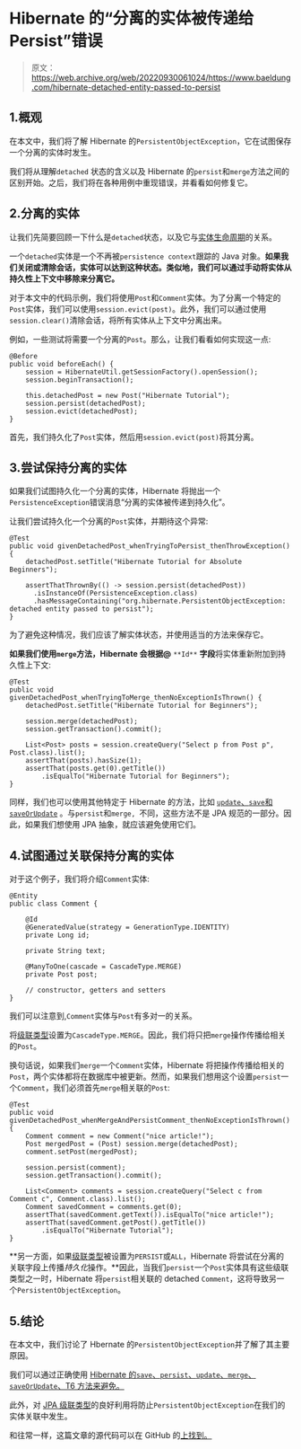 # Hibernate 的“分离的实体被传递给 Persist”错误

> 原文：<https://web.archive.org/web/20220930061024/https://www.baeldung.com/hibernate-detached-entity-passed-to-persist>

## 1.概观

在本文中，我们将了解 Hibernate 的`PersistentObjectException`，它在试图保存一个分离的实体时发生。

我们将从理解`detached` 状态的含义以及 Hibernate 的`persist`和`merge`方法之间的区别开始。之后，我们将在各种用例中重现错误，并看看如何修复它。

## 2.分离的实体

让我们先简要回顾一下什么是`detached`状态，以及它与[实体生命周期](/web/20220810173509/https://www.baeldung.com/hibernate-entity-lifecycle)的关系。

一个`detached`实体是一个不再被`persistence context`跟踪的 Java 对象。**如果我们关闭或清除会话，实体可以达到这种状态。类似地，我们可以通过手动将实体从持久性上下文中移除来分离它。**

对于本文中的代码示例，我们将使用`Post`和`Comment`实体。为了分离一个特定的`Post`实体，我们可以使用`session.evict(post)`。此外，我们可以通过使用`session.clear()`清除会话，将所有实体从上下文中分离出来。

例如，一些测试将需要一个分离的`Post`。那么，让我们看看如何实现这一点:

```
@Before
public void beforeEach() {
    session = HibernateUtil.getSessionFactory().openSession();
    session.beginTransaction();

    this.detachedPost = new Post("Hibernate Tutorial");
    session.persist(detachedPost);
    session.evict(detachedPost);
}
```

首先，我们持久化了`Post`实体，然后用`session.evict(post)`将其分离。

## 3.尝试保持分离的实体

如果我们试图持久化一个分离的实体，Hibernate 将抛出一个`PersistenceException`错误消息“分离的实体被传递到持久化”。

让我们尝试持久化一个分离的`Post`实体，并期待这个异常:

```
@Test
public void givenDetachedPost_whenTryingToPersist_thenThrowException() {
    detachedPost.setTitle("Hibernate Tutorial for Absolute Beginners");

    assertThatThrownBy(() -> session.persist(detachedPost))
      .isInstanceOf(PersistenceException.class)
      .hasMessageContaining("org.hibernate.PersistentObjectException: detached entity passed to persist");
}
```

为了避免这种情况，我们应该了解实体状态，并使用适当的方法来保存它。

**如果我们使用`merge`方法，Hibernate 会根据@** `**Id**` **字段**将实体重新附加到持久性上下文:

```
@Test
public void givenDetachedPost_whenTryingToMerge_thenNoExceptionIsThrown() {
    detachedPost.setTitle("Hibernate Tutorial for Beginners");

    session.merge(detachedPost);
    session.getTransaction().commit();

    List<Post> posts = session.createQuery("Select p from Post p", Post.class).list();
    assertThat(posts).hasSize(1);
    assertThat(posts.get(0).getTitle())
        .isEqualTo("Hibernate Tutorial for Beginners");
}
```

同样，我们也可以使用其他特定于 Hibernate 的方法，比如 [`update`、`save`和`saveOrUpdate`](/web/20220810173509/https://www.baeldung.com/hibernate-save-persist-update-merge-saveorupdate) 。与`persist`和`merge, `不同，这些方法不是 JPA 规范的一部分。因此，如果我们想使用 JPA 抽象，就应该避免使用它们。

## 4.试图通过关联保持分离的实体

对于这个例子，我们将介绍`Comment`实体:

```
@Entity
public class Comment {

    @Id
    @GeneratedValue(strategy = GenerationType.IDENTITY)
    private Long id;

    private String text;

    @ManyToOne(cascade = CascadeType.MERGE)
    private Post post;

    // constructor, getters and setters
}
```

我们可以注意到,`Comment`实体与`Post`有多对一的关系。

将[级联类型](/web/20220810173509/https://www.baeldung.com/jpa-cascade-types)设置为`CascadeType.MERGE`。因此，我们将只把`merge`操作传播给相关的`Post`。

换句话说，如果我们`merge`一个`Comment`实体，Hibernate 将把操作传播给相关的`Post`，两个实体都将在数据库中被更新。然而，如果我们想用这个设置`persist`一个`Comment`，我们必须首先`merge`相关联的`Post`:

```
@Test
public void givenDetachedPost_whenMergeAndPersistComment_thenNoExceptionIsThrown() {
    Comment comment = new Comment("nice article!");
    Post mergedPost = (Post) session.merge(detachedPost);
    comment.setPost(mergedPost);

    session.persist(comment);
    session.getTransaction().commit();

    List<Comment> comments = session.createQuery("Select c from Comment c", Comment.class).list();
    Comment savedComment = comments.get(0);
    assertThat(savedComment.getText()).isEqualTo("nice article!");
    assertThat(savedComment.getPost().getTitle())
        .isEqualTo("Hibernate Tutorial");
}
```

**另一方面，如果[级联类型](/web/20220810173509/https://www.baeldung.com/jpa-cascade-types)被设置为`PERSIST`或`ALL`，Hibernate 将尝试在分离的关联字段上传播*持久化*操作。**因此，当我们`persist`一个`Post`实体具有这些级联类型之一时，Hibernate 将`persist`相关联的 detached `Comment`，这将导致另一个`PersistentObjectException`。

## 5.结论

在本文中，我们讨论了 Hbernate 的`PersistentObjectException`并了解了其主要原因。

我们可以通过正确使用 [Hibernate 的`save`、`persist`、`update`、`merge`、`saveOrUpdate`、T6 方法来避免。](/web/20220810173509/https://www.baeldung.com/hibernate-save-persist-update-merge-saveorupdate)

此外，对 [JPA 级联类型](/web/20220810173509/https://www.baeldung.com/jpa-cascade-types)的良好利用将防止`PersistentObjectException`在我们的实体关联中发生。

和往常一样，这篇文章的源代码可以在 GitHub 的[上找到。](https://web.archive.org/web/20220810173509/https://github.com/eugenp/tutorials/tree/master/persistence-modules/hibernate-exceptions)